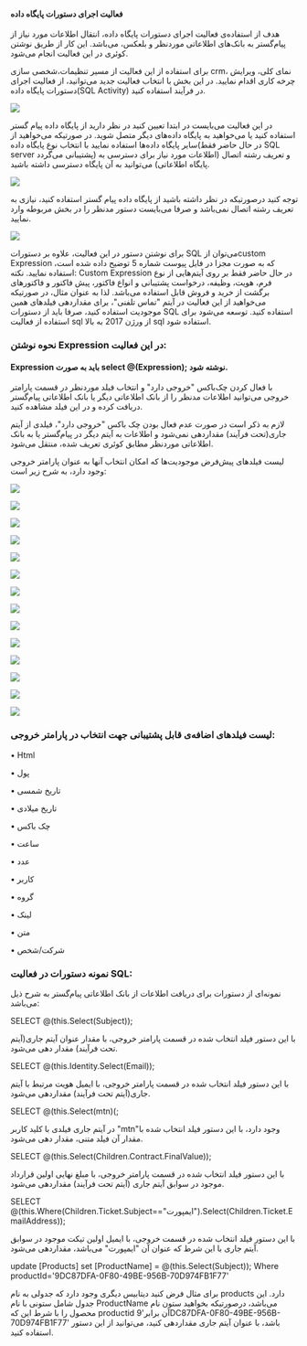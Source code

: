 #### فعالیت اجرای دستورات پایگاه داده

هدف از استفاده‌ی فعالیت اجرای دستورات پایگاه داده، انتقال اطلاعات مورد نیاز از پیام‌گستر به بانک‌های اطلاعاتی موردنظر و بلعکس، می‌باشد. این کار از طریق نوشتن کوئری در این فعالیت انجام می‌شود.

برای استفاده از این فعالیت از مسیر تنظیمات،شخصی سازی crm، نمای کلی، ویرایش چرخه کاری اقدام نمایید. در این بخش با  انتخاب فعالیت جدید می‌توانید، از فعالیت اجرای دستورات پایگاه داده(SQL Activity) در فرآیند استفاده کنید.

![](63.png)
 
در این فعالیت می‌بایست در ابتدا تعیین کنید در نظر دارید از پایگاه داده پیام گستر استفاده کنید یا می‌خواهید به پایگاه داده‌های دیگر متصل شوید. در صورتیکه می‌خواهید از سایر پایگاه داده‌ها استفاده نمایید با انتخاب نوع پایگاه داده(در حال حاضر فقط SQL server پشتیبانی می‌گردد) و تعریف رشته اتصال (اطلاعات مورد نیاز برای دسترسی به پایگاه اطلاعاتی) می‌توانید به آن پایگاه دسترسی داشته باشید.

![](64.png)
 
 توجه کنید درصورتیکه در نظر داشته باشید از پایگاه داده پیام گستر استفاده کنید، نیازی به تعریف رشته اتصال نمی‌باشد و صرفا می‌بایست دستور مدنظر را در بخش مربوطه وارد نمایید.
 
 ![](65.png)
 
برای نوشتن دستور در این فعالیت، علاوه بر دستورات SQL می‌توان ازcustom Expression که به صورت مجزا در فایل پیوست شماره 5 توضیح داده شده است، استفاده نمایید. 
نکته: Custom Expression در حال حاضر فقط بر روی آیتم‌هایی از نوع فرم، هویت، وظیفه، درخواست پشتیبانی و انواع فاکتور، پیش فاکتور و فاکتورهای برگشت از خرید و فروش قابل استفاده می‌باشد. لذا به عنوان مثال، در صورتیکه می‌خواهید از این فعالیت در آیتم "تماس تلفنی"، برای مقداردهی فیلدهای همین موجودیت استفاده کنید، صرفا باید از دستورات SQL استفاده کنید.
توسعه می‌شود برای استفاده از فعالیت sql  از ورژن 2017 به بالا sql استفاده شود.

### نحوه نوشتن Expression در این فعالیت:

#### Expression باید به صورت select @(Expression); نوشته شود.

با فعال کردن چک‌باکس "خروجی دارد" و انتخاب فیلد موردنظر در قسمت پارامتر خروجی می‌توانید اطلاعات مدنظر را از بانک اطلاعاتی دیگر یا بانک اطلاعاتی پیام‌گستر دریافت کرده و در این فیلد مشاهده کنید.

لازم به ذکر است در صورت عدم فعال بودن چک باکس "خروجی دارد"، فیلدی از آیتم جاری(تحت فرآیند) مقداردهی نمی‌شود و اطلاعات به آیتم دیگر در پیام‌گستر یا به بانک اطلاعاتی موردنظر مطابق کوئری تعریف شده، منتقل می‌شود. 

لیست فیلدهای پیش‌فرض موجودیت‌ها که امکان انتخاب آنها به عنوان پارامتر خروجی وجود دارد، به شرح زیر است:

![](66.png)

![](67.png)

![](68.png)

![](69.png)

![](70.png)

![](71.png)

![](72.png)

![](73.png)

![](74.png)

![](75.png)

![](76.png)

![](77.png)

![](78.png)

![](79.png)

### لیست فیلدهای اضافه‌ی قابل پشتیبانی جهت انتخاب در پارامتر خروجی: 

•	Html

•	پول

•	تاریخ شمسی

•	تاریخ میلادی

•	چک باکس

•	ساعت 

•	عدد

•	کاربر

•	گروه


•	لینک

•	متن 

•	شرکت/شخص

### نمونه دستورات در فعالیت SQL: 

نمونه‌ای از دستورات برای دریافت اطلاعات از بانک اطلاعاتی پیام‌گستر به شرح ذیل می‌باشد: 

SELECT @(this.Select(Subject));

با این دستور فیلد انتخاب شده در قسمت پارامتر خروجی، با مقدار عنوان آیتم جاری(آیتم تحت فرآیند) مقدار دهی می‌شود.

SELECT @(this.Identity.Select(Email));

با این دستور فیلد انتخاب شده در قسمت پارامتر خروجی، با ایمیل هویت مرتبط با آیتم جاری(آیتم تحت فرآیند) مقداردهی می‌شود.

 SELECT @(this.Select(mtn)(;
 
در آیتم جاری فیلدی با کلید کاربر "mtn"وجود دارد، با این دستور فیلد انتخاب شده با مقدار آن فیلد متنی، مقدار دهی می‌شود.

SELECT @(this.Select(Children.Contract.FinalValue));

با این دستور فیلد انتخاب شده در قسمت پارامتر خروجی، با مبلغ نهایی اولین قرارداد موجود در سوابق آیتم جاری (آیتم تحت فرآیند) مقداردهی می‌شود.

SELECT @(this.Where(Children.Ticket.Subject=="ایمپورت").Select(Children.Ticket.EmailAddress));

با این دستور فیلد انتخاب شده در قسمت خروجی، با ایمیل اولین تیکت موجود در سوابق آیتم جاری با این شرط که عنوان آن "ایمپورت" می‌باشد، مقداردهی می‌شود.

update [Products] set [ProductName] =
@(this.Select(Subject));
Where productId='9DC87DFA-0F80-49BE-956B-70D974FB1F77'

برای مثال فرض کنید دیتابیس دیگری وجود دارد که جدولی به نام products دارد.  این جدول شامل ستونی با نام  ProductName می‌باشد، درصورتیکه بخواهید ستون نام محصول را با شرط این که productid آن برابر'9DC87DFA-0F80-49BE-956B-70D974FB1F77' باشد، با عنوان آیتم جاری مقداردهی کنید، می‌توانید از این دستور استفاده کنید. 
 
